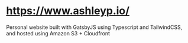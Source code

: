 # https://www.ashleyp.io/

Personal website built with GatsbyJS using Typescript and TailwindCSS, and hosted using Amazon S3 + Cloudfront
